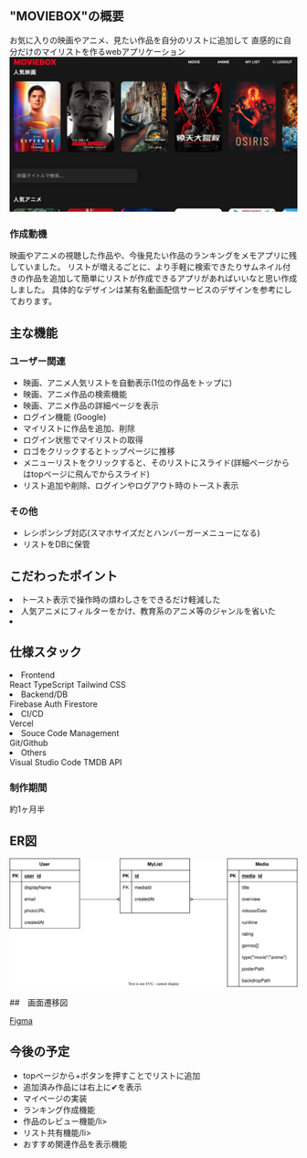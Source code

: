## "MOVIEBOX"の概要
お気に入りの映画やアニメ、見たい作品を自分のリストに追加して
直感的に自分だけのマイリストを作るwebアプリケーション
![pageimages](./public/images/screenshot01.png)

### 作成動機
映画やアニメの視聴した作品や、今後見たい作品のランキングをメモアプリに残していました。
リストが増えるごとに、より手軽に検索できたりサムネイル付きの作品を追加して簡単にリストが作成できるアプリがあればいいなと思い作成しました。
具体的なデザインは某有名動画配信サービスのデザインを参考にしております。


## 主な機能

### ユーザー関連
<ul>
  <li>映画、アニメ人気リストを自動表示(1位の作品をトップに)</li>
  <li>映画、アニメ作品の検索機能</li>
  <li>映画、アニメ作品の詳細ページを表示</li>
  <li>ログイン機能 (Google)</li>
  <li>マイリストに作品を追加、削除</li>
  <li>ログイン状態でマイリストの取得</li>
  <li>ロゴをクリックするとトップページに推移</li>
  <li>メニューリストをクリックすると、そのリストにスライド(詳細ページからはtopページに飛んでからスライド)</li>
  <li>リスト追加や削除、ログインやログアウト時のトースト表示</li>
</ul>


### その他

<ul>
<li>レシポンシブ対応(スマホサイズだとハンバーガーメニューになる)</li>
<li>リストをDBに保管</li>
</ul>

## こだわったポイント
<li>トースト表示で操作時の煩わしさをできるだけ軽減した</li>
<li>人気アニメにフィルターをかけ、教育系のアニメ等のジャンルを省いた</li>
<li></li>

## 仕様スタック

<li>Frontend</li>
React  
TypeScript  
Tailwind CSS  

<li>Backend/DB</li>
Firebase Auth  
Firestore  

<li>CI/CD</li>
Vercel  

<li>Souce Code Management</li>
Git/Github  

<li>Others</li>
Visual Studio Code
TMDB API  


### 制作期間

約1ヶ月半

## ER図
![pageimages](./public/images/er-diagram.svg)

##　画面遷移図

[Figma](https://www.figma.com/design/9wkCnmA2sj8KUnrXZ6Smxz/MOBIEBOX-%E7%94%BB%E9%9D%A2%E6%8E%A8%E7%A7%BB%E5%9B%B3?t=mT8iNeoinXglpFoQ-1)


## 今後の予定
<ul>
  <li>topページから+ボタンを押すことでリストに追加</li>
  <li>追加済み作品には右上に✔︎を表示</li>
  <li>マイページの実装</li>
  <li>ランキング作成機能</li>
  <li>作品のレビュー機能/li>
  <li>リスト共有機能/li>
  <li>おすすめ関連作品を表示機能</li>
</ul>
